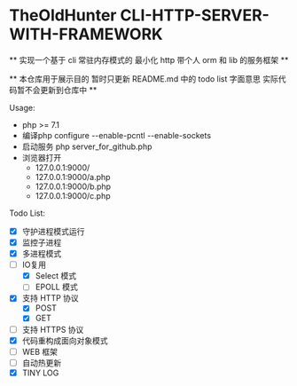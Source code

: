 # TheOldHunter CLI-HTTP-SERVER-WITH-FRAMEWORK

** 实现一个基于 cli 常驻内存模式的 最小化 http 带个人 orm 和 lib 的服务框架 **

** 本仓库用于展示目的 暂时只更新 README.md 中的 todo list 字面意思 实际代码暂不会更新到仓库中 **

Usage:
- php >= 7.1
- 编译php configure --enable-pcntl --enable-sockets
- 启动服务 php server_for_github.php
- 浏览器打开
  - 127.0.0.1:9000/
  - 127.0.0.1:9000/a.php
  - 127.0.0.1:9000/b.php
  - 127.0.0.1:9000/c.php

Todo List:
- [x] 守护进程模式运行
- [x] 监控子进程
- [x] 多进程模式
- [ ] IO复用
  - [x] Select 模式
  - [ ] EPOLL 模式
- [x] 支持 HTTP 协议
  - [x] POST
  - [x] GET
- [ ] 支持 HTTPS 协议
- [x] 代码重构成面向对象模式
- [ ] WEB 框架
- [ ] 自动热更新
- [x] TINY LOG
